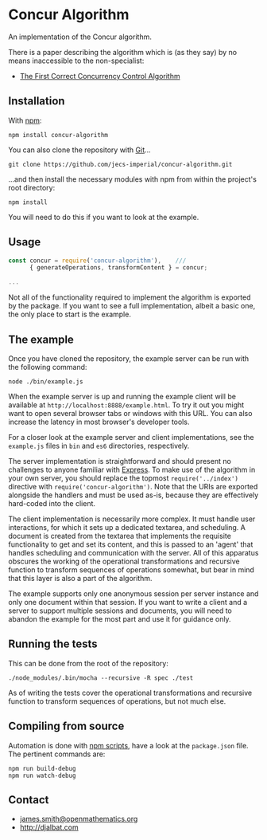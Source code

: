 # Concur Algorithm

An implementation of the Concur algorithm.

There is a paper describing the algorithm which is (as they say) by no means inaccessible to the non-specialist:

* [The First Correct Concurrency Control Algorithm](http://djalbat.com/TFCCCA.pdf)

## Installation

With [npm](https://www.npmjs.com/):

    npm install concur-algorithm

You can also clone the repository with [Git](https://git-scm.com/)...

    git clone https://github.com/jecs-imperial/concur-algorithm.git

...and then install the necessary modules with npm from within the project's root directory:

    npm install

You will need to do this if you want to look at the example.

## Usage

```js
const concur = require('concur-algorithm'),    ///
      { generateOperations, transformContent } = concur;

...
```

Not all of the functionality required to implement the algorithm is exported by the package. If you want to see a full implementation, albeit a basic one, the only place to start is the example.

## The example

Once you have cloned the repository, the example server can be run with the following command:

    node ./bin/example.js

When the example server is up and running the example client will be available at `http://localhost:8888/example.html`. To try it out you might want to open several browser tabs or windows with this URL. You can also increase the latency in most browser's developer tools.

For a closer look at the example server and client implementations, see the `example.js` files in `bin` and `es6` directories, respectively.

The server implementation is straightforward and should present no challenges to anyone familiar with [Express](https://expressjs.com/). To make use of the algorithm in your own server, you should replace the topmost `require('../index')` directive with `require('concur-algorithm')`. Note that the URIs are exported alongside the handlers and must be used as-is, because they are effectively hard-coded into the client.

The client implementation is necessarily more complex. It must handle user interactions, for which it sets up a dedicated textarea, and scheduling. A document is created from the textarea that implements the requisite functionality to get and set its content, and this is passed to an 'agent' that handles scheduling and communication with the server. All of this apparatus obscures the working of the operational transformations and recursive function to transform sequences of operations somewhat, but bear in mind that this layer is also a part of the algorithm.

The example supports only one anonymous session per server instance and only one document within that session.
If you want to write a client and a server to support multiple sessions and documents, you will need to abandon the example for the most part and use it for guidance only.

## Running the tests

This can be done from the root of the repository:

    ./node_modules/.bin/mocha --recursive -R spec ./test

As of writing the tests cover the operational transformations and recursive function to transform sequences of operations, but not much else.

## Compiling from source

Automation is done with [npm scripts](https://docs.npmjs.com/misc/scripts), have a look at the `package.json` file. The pertinent commands are:

    npm run build-debug
    npm run watch-debug

## Contact

- james.smith@openmathematics.org
- http://djalbat.com
